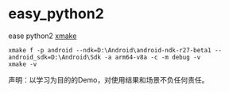 # easy_python2
ease python2
[xmake](https://xmake.io/#/getting_started)
```
xmake f -p android --ndk=D:\Android\android-ndk-r27-beta1 --android_sdk=D:\Android\Sdk -a arm64-v8a -c -m debug -v
xmake -v
```
声明：以学习为目的的Demo，对使用结果和场景不负任何责任。
